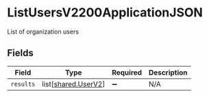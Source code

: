# ListUsersV2200ApplicationJSON

List of organization users


## Fields

| Field                                                    | Type                                                     | Required                                                 | Description                                              |
| -------------------------------------------------------- | -------------------------------------------------------- | -------------------------------------------------------- | -------------------------------------------------------- |
| `results`                                                | list[[shared.UserV2](undefined/models/shared/userv2.md)] | :heavy_minus_sign:                                       | N/A                                                      |